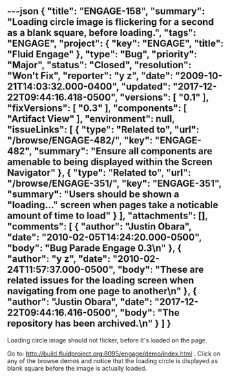 ---json
{
  "title": "ENGAGE-158",
  "summary": "Loading circle image is flickering for a second as a blank square, before loading.",
  "tags": "ENGAGE",
  "project": {
    "key": "ENGAGE",
    "title": "Fluid Engage"
  },
  "type": "Bug",
  "priority": "Major",
  "status": "Closed",
  "resolution": "Won't Fix",
  "reporter": "y z",
  "date": "2009-10-21T14:03:32.000-0400",
  "updated": "2017-12-22T09:44:16.418-0500",
  "versions": [
    "0.1"
  ],
  "fixVersions": [
    "0.3"
  ],
  "components": [
    "Artifact View"
  ],
  "environment": null,
  "issueLinks": [
    {
      "type": "Related to",
      "url": "/browse/ENGAGE-482/",
      "key": "ENGAGE-482",
      "summary": "Ensure all components are amenable to being displayed within the Screen Navigator"
    },
    {
      "type": "Related to",
      "url": "/browse/ENGAGE-351/",
      "key": "ENGAGE-351",
      "summary": "Users should be shown a \"loading...\" screen when pages take a noticable amount of time to load"
    }
  ],
  "attachments": [],
  "comments": [
    {
      "author": "Justin Obara",
      "date": "2010-02-05T14:24:20.000-0500",
      "body": "Bug Parade Engage 0.3\n"
    },
    {
      "author": "y z",
      "date": "2010-02-24T11:57:37.000-0500",
      "body": "These are related issues for the loading screen when navigating from one page to another\n"
    },
    {
      "author": "Justin Obara",
      "date": "2017-12-22T09:44:16.416-0500",
      "body": "The repository has been archived.\n"
    }
  ]
}
---
Loading circle image should not flicker, before it's loaded on the page.

Go to: <http://build.fluidproject.org:8095/engage/demo/index.html> . Click on any of the browse demos and notice that the loading circle is displayed as blank square before the image is actually loaded.

        